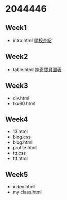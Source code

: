 # 2044446
## Week1
* intro.html
[學校介紹](http://127.0.0.1:1412/w01/intro.html)

## Week2
* table.html
[神奇寶貝圖表]( http://127.0.0.1:1412/w02/table.html)

## Week3
* div.html
* tku60.html

## Week4
* 13.html
* blog.css
* blog.html
*  profile.html
* ttt.css
* ttt.html

## Week5
* index.html
* my class.html




<!--stackedit_data:
eyJoaXN0b3J5IjpbOTMxNjUyMzE4XX0=
-->